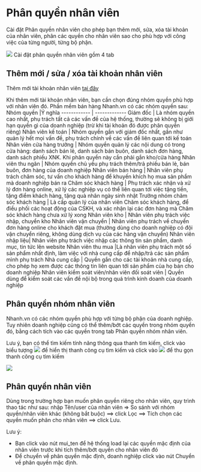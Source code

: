 # Phân quyền nhân viên
Cài đặt Phân quyền nhân viên cho phép bạn thêm mới, sửa, xóa tài khoản của nhân viên, phân các quyền cho nhân viên sao cho phù hợp với công việc của từng người, từng bộ phận.

![](https://raw.githubusercontent.com/nhanhapi/manual/master/docs/cai-dat/img/phan-quyen-nhan-vien-1.PNG)
Cài đặt phân quyền nhân viên gồm 4 tab
## Thêm mới / sửa / xóa tài khoản nhân viên
Thêm mới tài khoản nhân viên [tại đây](https://new.nhanh.vn/store/user/index)

Khi thêm mới tài khoản nhân viên, bạn cần chọn đúng nhóm quyền phù hợp với nhân viên đó. Phần mềm bán hàng Nhanh.vn có các nhóm quyền sau:
Nhóm quyền |Ý nghĩa
------------ | -------------
Giám đốc | Là nhóm quyền cao nhất, phụ trách tất cả các vấn đề của hệ thống, thường sẽ không bị giới hạn quyền gì của doanh nghiệp (trừ khi tài khoản đó được phân quyền riêng)
Nhân viên kế toán | Nhóm quyền gần với giám đốc nhất, gần như quản lý hết mọi vấn đề, phụ trách chính về các vấn đề liên quan tới kế toán
Nhân viên cửa hàng trưởng | Nhóm quyền quản lý các nội dung có trong cửa hàng: danh sách bán lẻ, danh sách bán buôn, danh sách đơn hàng, danh sách phiếu XNK. Khi phân quyền này cần phải gắn kho/cửa hàng
Nhân viên thu ngân | Nhóm quyền chủ yếu phụ trách thêm/trả phiếu bán lẻ, bán buôn, đơn hàng của doanh nghiệp
Nhân viên bán hàng | Nhân viên phụ trách chăm sóc, tư vấn cho khách hàng để khuyến khích họ mua sản phẩm mà doanh nghiệp bán ra
Chăm sóc khách hàng | Phụ trách xác nhận và xử lý đơn hàng online, xử lý các nghiệp vụ có thể liên quan tới việc tặng tiền, tặng điểm khách hàng, tặng quà nhân ngày sinh nhật
Trưởng nhóm chăm sóc khách hàng | Là cấp quản lý của nhân viên Chăm sóc khách hàng, để điều phối các hoạt động của CSKH, và xác nhận lại các đơn hàng mà Chăm sóc khách hàng chưa xử lý xong
Nhân viên kho | Nhân viên phụ trách việc nhập, chuyển kho
Nhân viên vận chuyển | Nhân viên phụ trách về chuyển đơn hàng online cho khách đặt mua (thường dùng cho doanh nghiệp có đội vận chuyển riêng, không dùng dịch vụ của các hãng vận chuyển)
Nhân viên nhập liệu| Nhân viên phụ trách việc nhập các thông tin sản phẩm, danh mục, tin tức lên website
Nhân viên thu mua |Là nhân viên phụ trách một số sản phẩm nhất định, làm việc với nhà cung cấp để nhập/trả các sản phẩm mình phụ trách
Nhà cung cấp | Quyền gắn cho các tài khoản nhà cung cấp, cho phép họ xem được các thông tin liên quan tới sản phẩm của họ bán cho doanh nghiệp
Nhân viên kiểm soát viên/nhân viên đối soát viên | Quyền dùng để kiểm soát các vấn đề nội bộ trong quá trình kinh doanh của doanh nghiệp
## Phân quyền nhóm nhân viên
Nhanh.vn có các nhóm quyền phù hợp với từng bộ phận của doanh nghiệp. Tuy nhiên doanh nghiệp cũng có thể thêm/bớt các quyền trong nhóm quyền đó, bằng cách tích vào các quyền trong tab Phân quyền nhóm nhân viên.

Lưu ý, bạn có thể tìm kiếm tính năng thông qua thanh tìm kiếm, click vào biểu tượng ![](https://raw.githubusercontent.com/nhanhapi/manual/master/docs/cai-dat/img/phan-quyen-nhan-vien-2.PNG?token=AQA4NCRA2XPDE272AW5E4S266GEW6) để hiển thị thanh công cụ tìm kiếm và click vào ![](https://raw.githubusercontent.com/nhanhapi/manual/master/docs/cai-dat/img/phan-quyen-nhan-vien-3.PNG?token=AQA4NCV5SEPQDJ5WFLLIIRS66GFRK) để thu gọn thanh công cụ tìm kiếm 

![](https://raw.githubusercontent.com/nhanhapi/manual/master/docs/cai-dat/img/phan-quyen-nhan-vien-4.PNG?token=AQA4NCQNMQMPW5T26GJGFXK66GE42)
## Phân quyền nhân viên
Dùng trong trường hợp bạn muốn phân quyền riêng cho nhân viên, quy trình thao tác như sau: nhập Tên/user của nhân viên => So sánh với nhóm quyền/nhân viên khác (không bắt buộc) ==> click Lọc ==> Tích chọn các quyền muốn phân cho nhân viên ==> click Lưu.

Lưu ý:

- Bạn click vào nút mui_ten để hệ thống load lại các quyền mặc định của nhân viên trước khi tích thêm/bớt quyền cho nhân viên đó
- Để chuyển về phân quyền mặc định, doanh nghiệp click vào nút Chuyển về phân quyền mặc định.
